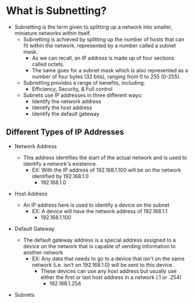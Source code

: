 # What is Subnetting?

- Subnetting is the term given to splitting up a network into smaller, miniature networks within itself.
  - Subnetting is achieved by splitting up the number of hosts that can fit within the network, represented by a number called a subnet mask.
    - As we can recall, an IP address is made up of four sections called octets.
    - The same goes for a subnet mask which is also represented as a number of four bytes (32 bits), ranging from 0 to 255 (0-255).
  - Subnetting provides a range of benefits, including:
    - Efficiency, Security, & Full control
  - Subnets use IP addresses in three different ways:
    - Identify the network address
    - Identify the host address
    - Identify the default gateway

## Different Types of IP Addresses

- Network Address
  - This address identifies the start of the actual network and is used to identify a network's existence.
    - EX: With the IP address of 192.168.1.100 will be on the network identified by 192.168.1.0
      - 192.168.1.0

- Host Address
  - An IP address here is used to identify a device on the subnet
    - EX: A device will have the network address of 192.168.1.1
      - 192.168.1.100

- Default Gateway
  - The default gateway address is a special address assigned to a device on the network that is capable of sending information to another network
    - EX: Any data that needs to go to a device that isn't on the same network (i.e. isn't on 192.168.1.0) will be sent to this device.
      - These devices can use any host address but usually use either the first or last host address in a network (.1 or .254)
        - 192.168.1.254

- Subnets
